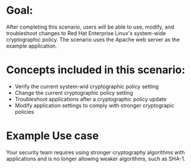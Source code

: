 ﻿# Goal:
After completing this scenario, users will be able to use, modify, and 
troubleshoot changes to Red Hat Enterprise Linux's system-wide cryptographic 
policy.  The scenario uses the Apache web server as the example application. 


# Concepts included in this scenario:
* Verify the current system-wid cryptographic policy setting
* Change the current cryptographic policy setting
* Troubleshoot applications after a cryptographic policy update
* Modify application settings to comply with stronger cryptograpic policies

# Example Use case 
Your security team requires using stronger cryptography algorithms with
applications and is no longer allowing weaker algorithms, such as SHA-1.

